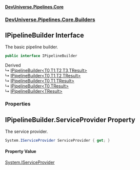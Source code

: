 #### [DevUniverse.Pipelines.Core](Pipelines.md 'Pipelines')
### [DevUniverse.Pipelines.Core.Builders](Pipelines.md#DevUniverse.Pipelines.Core.Builders 'DevUniverse.Pipelines.Core.Builders')
## IPipelineBuilder Interface
The basic pipeline builder.  
```csharp
public interface IPipelineBuilder
```

Derived  
&#8627; [IPipelineBuilder&lt;T0,T1,T2,T3,TResult&gt;](IPipelineBuilder.T0.T1.T2.T3.TResult..md 'DevUniverse.Pipelines.Core.Builders.IPipelineBuilder&lt;T0,T1,T2,T3,TResult&gt;')  
&#8627; [IPipelineBuilder&lt;T0,T1,T2,TResult&gt;](IPipelineBuilder.T0.T1.T2.TResult..md 'DevUniverse.Pipelines.Core.Builders.IPipelineBuilder&lt;T0,T1,T2,TResult&gt;')  
&#8627; [IPipelineBuilder&lt;T0,T1,TResult&gt;](IPipelineBuilder.T0.T1.TResult..md 'DevUniverse.Pipelines.Core.Builders.IPipelineBuilder&lt;T0,T1,TResult&gt;')  
&#8627; [IPipelineBuilder&lt;T0,TResult&gt;](IPipelineBuilder.T0.TResult..md 'DevUniverse.Pipelines.Core.Builders.IPipelineBuilder&lt;T0,TResult&gt;')  
&#8627; [IPipelineBuilder&lt;TResult&gt;](IPipelineBuilder.TResult..md 'DevUniverse.Pipelines.Core.Builders.IPipelineBuilder&lt;TResult&gt;')  
### Properties
<a name='DevUniverse.Pipelines.Core.Builders.IPipelineBuilder.ServiceProvider'></a>
## IPipelineBuilder.ServiceProvider Property
The service provider.  
```csharp
System.IServiceProvider ServiceProvider { get; }
```
#### Property Value
[System.IServiceProvider](https://docs.microsoft.com/en-us/dotnet/api/System.IServiceProvider 'System.IServiceProvider')
  
